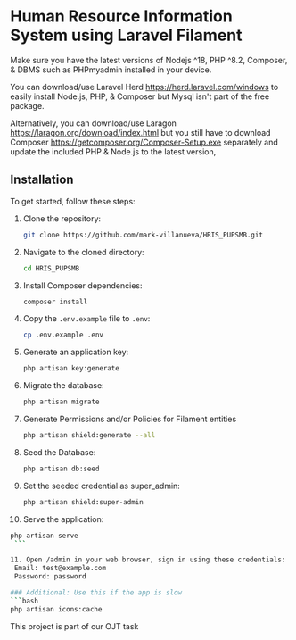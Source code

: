 
# Human Resource Information System using Laravel Filament

Make sure you have the latest versions of Nodejs ^18, PHP ^8.2, Composer, & DBMS such as PHPmyadmin installed in your device.

You can download/use Laravel Herd https://herd.laravel.com/windows to easily install Node.js, PHP, & Composer but Mysql isn't part of the free package.

Alternatively, you can download/use Laragon https://laragon.org/download/index.html but you still have to download Composer https://getcomposer.org/Composer-Setup.exe separately and update the included PHP & Node.js to the latest version, 

## Installation

To get started, follow these steps:

1. Clone the repository:
   ```bash
   git clone https://github.com/mark-villanueva/HRIS_PUPSMB.git
   ```

2. Navigate to the cloned directory:
   ```bash
   cd HRIS_PUPSMB
   ```

3. Install Composer dependencies:
   ```bash
   composer install
   ```

4. Copy the `.env.example` file to `.env`:
   ```bash
   cp .env.example .env
   ```

5. Generate an application key:
   ```bash
   php artisan key:generate
   ```

6. Migrate the database:
   ```bash
   php artisan migrate
   ```

7. Generate Permissions and/or Policies for Filament entities
   ```bash
   php artisan shield:generate --all
   ```

8. Seed the Database:
   ```bash
   php artisan db:seed
   ```
9. Set the seeded credential as super_admin:
   ```bash
   php artisan shield:super-admin
   ```

10. Serve the application:
   ```bash
   php artisan serve
    ```
   
11. Open /admin in your web browser, sign in using these credentials:
    Email: test@example.com
    Password: password

### Additional: Use this if the app is slow 
 ```bash
php artisan icons:cache
```


This project is part of our OJT task 


